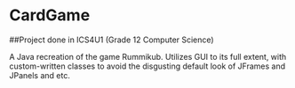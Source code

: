 # CardGame

##Project done in ICS4U1 (Grade 12 Computer Science)

A Java recreation of the game Rummikub. Utilizes GUI to its full extent, with custom-written classes to avoid the disgusting default look of JFrames and JPanels and etc. 
